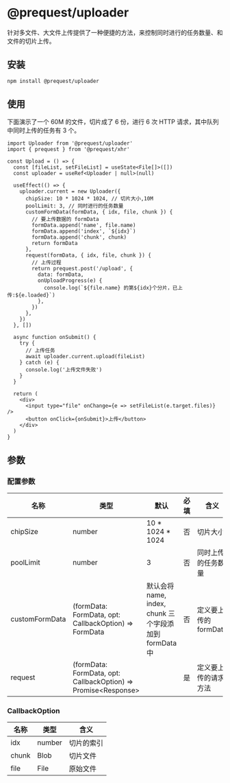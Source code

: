 # @prequest/uploader

针对多文件、大文件上传提供了一种便捷的方法，来控制同时进行的任务数量、和文件的切片上传。

## 安装

```bash
npm install @prequest/uploader
```

## 使用

下面演示了一个 60M 的文件，切片成了 6 份，进行 6 次 HTTP 请求，其中队列中同时上传的任务有 3 个。

```tsx
import Uploader from '@prequest/uploader'
import { prequest } from '@prequest/xhr'

const Upload = () => {
  const [fileList, setFileList] = useState<File[]>([])
  const uploader = useRef<Uploader | null>(null)

  useEffect(() => {
    uploader.current = new Uploader({
      chipSize: 10 * 1024 * 1024, // 切片大小,10M
      poolLimit: 3, // 同时进行的任务数量
      customFormData(formData, { idx, file, chunk }) {
        // 要上传数据的 formData
        formData.append('name', file.name)
        formData.append('index', `${idx}`)
        formData.append('chunk', chunk)
        return formData
      },
      request(formData, { idx, file, chunk }) {
        // 上传过程
        return prequest.post('/upload', {
          data: formData,
          onUploadProgress(e) {
            console.log(`${file.name} 的第${idx}个分片，已上传:${e.loaded}`)
          },
        })
      },
    })
  }, [])

  async function onSubmit() {
    try {
      // 上传任务
      await uploader.current.upload(fileList)
    } catch (e) {
      console.log('上传文件失败')
    }
  }

  return (
    <div>
      <input type="file" onChange={e => setFileList(e.target.files)} />
      <button onClick={onSubmit}>上传</button>
    </div>
  )
}
```

## 参数

### 配置参数

| 名称           | 类型                                                             | 默认                                                   | 必填 | 含义                  |
| -------------- | ---------------------------------------------------------------- | ------------------------------------------------------ | ---- | --------------------- |
| chipSize       | number                                                           | 10 \* 1024 \* 1024                                     | 否   | 切片大小              |
| poolLimit      | number                                                           | 3                                                      | 否   | 同时上传的任务数量    |
| customFormData | (formData: FormData, opt: CallbackOption) => FormData            | 默认会将 name, index, chunk 三个字段添加到 formData 中 | 否   | 定义要上传的 formData |
| request        | (formData: FormData, opt: CallbackOption) => Promise\<Response\> |                                                        | 是   | 定义要上传的请求方法  |

### CallbackOption

| 名称  | 类型   | 含义       |
| ----- | ------ | ---------- |
| idx   | number | 切片的索引 |
| chunk | Blob   | 切片文件   |
| file  | File   | 原始文件   |
